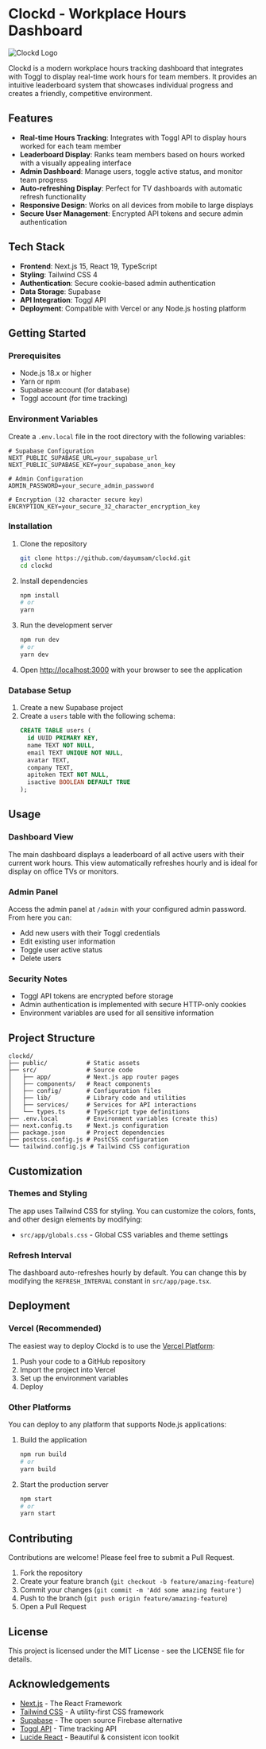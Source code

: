 # Clockd - Workplace Hours Dashboard

![Clockd Logo](https://img.shields.io/badge/Clockd-Hours%20Tracking-3a515f?style=for-the-badge)

Clockd is a modern workplace hours tracking dashboard that integrates with Toggl to display real-time work hours for team members. It provides an intuitive leaderboard system that showcases individual progress and creates a friendly, competitive environment.

## Features

- **Real-time Hours Tracking**: Integrates with Toggl API to display hours worked for each team member
- **Leaderboard Display**: Ranks team members based on hours worked with a visually appealing interface
- **Admin Dashboard**: Manage users, toggle active status, and monitor team progress
- **Auto-refreshing Display**: Perfect for TV dashboards with automatic refresh functionality
- **Responsive Design**: Works on all devices from mobile to large displays
- **Secure User Management**: Encrypted API tokens and secure admin authentication

## Tech Stack

- **Frontend**: Next.js 15, React 19, TypeScript
- **Styling**: Tailwind CSS 4
- **Authentication**: Secure cookie-based admin authentication
- **Data Storage**: Supabase
- **API Integration**: Toggl API
- **Deployment**: Compatible with Vercel or any Node.js hosting platform

## Getting Started

### Prerequisites

- Node.js 18.x or higher
- Yarn or npm
- Supabase account (for database)
- Toggl account (for time tracking)

### Environment Variables

Create a `.env.local` file in the root directory with the following variables:

```
# Supabase Configuration
NEXT_PUBLIC_SUPABASE_URL=your_supabase_url
NEXT_PUBLIC_SUPABASE_KEY=your_supabase_anon_key

# Admin Configuration
ADMIN_PASSWORD=your_secure_admin_password

# Encryption (32 character secure key)
ENCRYPTION_KEY=your_secure_32_character_encryption_key
```

### Installation

1. Clone the repository
   ```bash
   git clone https://github.com/dayumsam/clockd.git
   cd clockd
   ```

2. Install dependencies
   ```bash
   npm install
   # or
   yarn
   ```

3. Run the development server
   ```bash
   npm run dev
   # or
   yarn dev
   ```

4. Open [http://localhost:3000](http://localhost:3000) with your browser to see the application

### Database Setup

1. Create a new Supabase project
2. Create a `users` table with the following schema:
   ```sql
   CREATE TABLE users (
     id UUID PRIMARY KEY,
     name TEXT NOT NULL,
     email TEXT UNIQUE NOT NULL,
     avatar TEXT,
     company TEXT,
     apitoken TEXT NOT NULL,
     isactive BOOLEAN DEFAULT TRUE
   );
   ```

## Usage

### Dashboard View

The main dashboard displays a leaderboard of all active users with their current work hours. This view automatically refreshes hourly and is ideal for display on office TVs or monitors.

### Admin Panel

Access the admin panel at `/admin` with your configured admin password. From here you can:

- Add new users with their Toggl credentials
- Edit existing user information
- Toggle user active status
- Delete users

### Security Notes

- Toggl API tokens are encrypted before storage
- Admin authentication is implemented with secure HTTP-only cookies
- Environment variables are used for all sensitive information

## Project Structure

```
clockd/
├── public/           # Static assets
├── src/              # Source code
│   ├── app/          # Next.js app router pages
│   ├── components/   # React components
│   ├── config/       # Configuration files
│   ├── lib/          # Library code and utilities
│   ├── services/     # Services for API interactions
│   └── types.ts      # TypeScript type definitions
├── .env.local        # Environment variables (create this)
├── next.config.ts    # Next.js configuration
├── package.json      # Project dependencies
├── postcss.config.js # PostCSS configuration
└── tailwind.config.js # Tailwind CSS configuration
```

## Customization

### Themes and Styling

The app uses Tailwind CSS for styling. You can customize the colors, fonts, and other design elements by modifying:

- `src/app/globals.css` - Global CSS variables and theme settings

### Refresh Interval

The dashboard auto-refreshes hourly by default. You can change this by modifying the `REFRESH_INTERVAL` constant in `src/app/page.tsx`.

## Deployment

### Vercel (Recommended)

The easiest way to deploy Clockd is to use the [Vercel Platform](https://vercel.com):

1. Push your code to a GitHub repository
2. Import the project into Vercel
3. Set up the environment variables
4. Deploy

### Other Platforms

You can deploy to any platform that supports Node.js applications:

1. Build the application
   ```bash
   npm run build
   # or
   yarn build
   ```

2. Start the production server
   ```bash
   npm start
   # or
   yarn start
   ```

## Contributing

Contributions are welcome! Please feel free to submit a Pull Request.

1. Fork the repository
2. Create your feature branch (`git checkout -b feature/amazing-feature`)
3. Commit your changes (`git commit -m 'Add some amazing feature'`)
4. Push to the branch (`git push origin feature/amazing-feature`)
5. Open a Pull Request

## License

This project is licensed under the MIT License - see the LICENSE file for details.

## Acknowledgements

- [Next.js](https://nextjs.org/) - The React Framework
- [Tailwind CSS](https://tailwindcss.com/) - A utility-first CSS framework
- [Supabase](https://supabase.io/) - The open source Firebase alternative
- [Toggl API](https://github.com/toggl/toggl_api_docs) - Time tracking API
- [Lucide React](https://lucide.dev/) - Beautiful & consistent icon toolkit